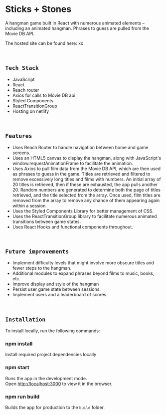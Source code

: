 # Sticks + Stones

A hangman game built in React with numerous animated elements – including an animated hangman. Phrases to guess are pulled from the Movie DB API.

The hosted site can be found here: xx

&nbsp;

## `Tech Stack`

- JavaScript
- React
- Reach router
- Axios for calls to Movie DB api
- Styled Components
- ReactTransitionGroup
- Hosting on netlify

&nbsp;

## `Features`

- Uses Reach Router to handle navigation between home and game screens.
- Uses an HTML5 canvas to display the hangman, along with JavaScript's window.requestAnimationFrame to facilitate the animation.
- Uses Axios to pull film data from the Movie DB API, which are then used as phrases to guess in the game. Titles are retrieved and filtered to remove excessively long titles and films with numbers. An initial array of 20 titles is retrieved, then if these are exhausted, the app pulls another 20. Random numbers are generated to determine both the page of titles retrieved, and the title selected from the array. Once used, film titles are removed from the array to remove any chance of them appearing again within a session.
- Uses the Styled Components Library for better management of CSS.
- Uses the ReactTransitionGroup library to facilitate numerous animated transitions between game states.
- Uses React Hooks and functional components throughout.

&nbsp;

## `Future improvements`

- Implement difficulty levels that might involve more obscure titles and fewer steps to the hangman.
- Additional modules to expand phrases beyond films to music, books, etc.
- Improve display and style of the hangman
- Persist user game state between sessions.
- Implement users and a leaderboard of scores.

&nbsp;

## `Installation`

To install locally, run the following commands:

### npm install

Install required project dependencies locally

### npm start

Runs the app in the development mode.\
Open [http://localhost:3000](http://localhost:3000) to view it in the browser.

### npm run build

Builds the app for production to the `build` folder.
